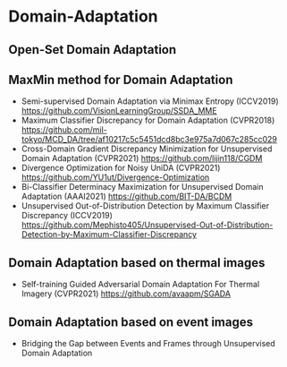 # Domain-Adaptation
##    Open-Set Domain Adaptation
##    MaxMin method for Domain Adaptation
* Semi-supervised Domain Adaptation via Minimax Entropy (ICCV2019) https://github.com/VisionLearningGroup/SSDA_MME
* Maximum Classifier Discrepancy for Domain Adaptation (CVPR2018)  https://github.com/mil-tokyo/MCD_DA/tree/af10217c5c5451dcd8bc3e975a7d067c285cc029
* Cross-Domain Gradient Discrepancy Minimization for Unsupervised Domain Adaptation (CVPR2021) https://github.com/lijin118/CGDM
* Divergence Optimization for Noisy UniDA (CVPR2021) https://github.com/YU1ut/Divergence-Optimization
* Bi-Classifier Determinacy Maximization for Unsupervised Domain Adaptation (AAAI2021) https://github.com/BIT-DA/BCDM
* Unsupervised Out-of-Distribution Detection by Maximum Classifier Discrepancy (ICCV2019) https://github.com/Mephisto405/Unsupervised-Out-of-Distribution-Detection-by-Maximum-Classifier-Discrepancy
##   Domain Adaptation based on thermal images
* Self-training Guided Adversarial Domain Adaptation For Thermal Imagery (CVPR2021) https://github.com/avaapm/SGADA
##  Domain Adaptation based on event images
* Bridging the Gap between Events and Frames through Unsupervised Domain Adaptation 
